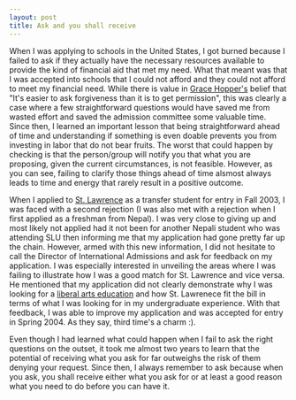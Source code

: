 ```yaml
---
layout: post
title: Ask and you shall receive
---
```


When I was applying to schools in the United States, I got burned because I failed to ask if they actually have the necessary resources available to provide the kind of financial aid that met my need. What that meant was that I was accepted into schools that I could not afford and they could not afford to meet my financial need. While there is value in [Grace Hopper's](http://en.wikipedia.org/wiki/Grace_Hopper#Notable_quotation) belief that "It's easier to ask forgiveness than it is to get permission", this was clearly a case where a few straightforward questions would have saved me from wasted effort and saved the admission committee some valuable time. Since then, I learned an important lesson that being straightforward ahead of time and understanding if something is even doable prevents you from investing in labor that do not bear fruits. The worst that could happen by checking is that the person/group will notify you that what you are proposing, given the current circumstances, is not feasible. However, as you can see, failing to clarify those things ahead of time alsmost always leads to time and energy that rarely result in a positive outcome.

When I applied to [St. Lawrence](http://www.stlawu.edu/) as a transfer student for entry in Fall 2003, I was faced with a second rejection (I was also met with a rejection when I first applied as a freshman from Nepal). I was very close to giving up and most likely not applied had it not been for another Nepali student who was attending SLU then informing me that my application had gone pretty far up the chain. However, armed with this new information, I did not hesitate to call the Director of International Admissions and ask for feedback on my application. I was especially interested in unveiling the areas where I was failing to illustrate how I was a good match for St. Lawrence and vice versa. He mentioned that my application did not clearly demonstrate why I was looking for a [liberal arts education]({{site.baseurl}}/on-liberal-arts.html) and how St. Lawrenece fit the bill in terms of what I was looking for in my undergraduate experience. With that feedback, I was able to improve my application and was accepted for entry in Spring 2004. As they say, third time's a charm :).

Even though I had learned what could happen when I fail to ask the right questions on the outset, it took me almost two years to learn that the potential of receiving what you ask for far outweighs the risk of them denying your request. Since then, I always remember to ask because when you ask, you shall receive either what you ask for or at least a good reason what you need to do before you can have it.
